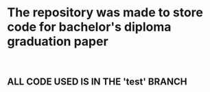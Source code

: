 <h1>The repository was made to store code for bachelor's diploma graduation paper</h1><br>
<h2>ALL CODE USED IS IN THE 'test' BRANCH</h2>

